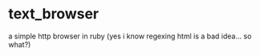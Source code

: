 text_browser
============

a simple http browser in ruby
(yes i know regexing html is a bad idea... so what?)
